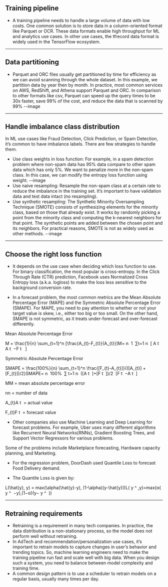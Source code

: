## Training pipeline
- A training pipeline needs to handle a large volume of data with low costs. One common solution is to store data in a column-oriented format like Parquet or OCR. These data formats enable high throughput for ML and analytics use cases. In other use cases, the tfrecord data format is widely used in the TensorFlow ecosystem.

------------

## Data partitioning 
- Parquet and ORC files usually get partitioned by time for efficiency as we can avoid scanning through the whole dataset. In this example, we partition data by year then by month. In practice, most common services on AWS, RedShift, and Athena support Parquet and ORC. In comparison to other formats like csv, Parquet can speed up the query times to be 30x faster, save 99% of the cost, and reduce the data that is scanned by 99%
--image

-------------

## Handle imbalance class distribution
In ML use cases like Fraud Detection, Click Prediction, or Spam Detection, it’s common to have imbalance labels. There are few strategies to handle them.

- Use class weights in loss function: For example, in a spam detection problem where non-spam data has 95% data compare to other spam data which has only 5%. We want to penalize more in the non-spam class. In this case, we can modify the entropy loss function using weight.
--image
- Use naive resampling: Resample the non-spam class at a certain rate to reduce the imbalance in the training set. It’s important to have validation data and test data intact (no resampling).
- Use synthetic resampling: The Synthetic Minority Oversampling Technique (SMOTE) consists of synthesizing elements for the minority class, based on those that already exist. It works by randomly picking a point from the minority class and computing the k-nearest neighbors for that point. The synthetic points are added between the chosen point and its neighbors. For practical reasons, SMOTE is not as widely used as other methods.
--image

----------------------------------------
## Choose the right loss function
- It depends on the use case when deciding which loss function to use. For binary classification, the most popular is cross-entropy. In the Click Through Rate (CTR) prediction, Facebook uses Normalized Cross Entropy loss (a.k.a. logloss) to make the loss less sensitive to the background conversion rate. 

- In a forecast problem, the most common metrics are the Mean Absolute Percentage Error (MAPE) and the Symmetric Absolute Percentage Error (SMAPE). For MAPE, you need to pay attention to whether or not your target value is skew, i.e., either too big or too small. On the other hand, SMAPE is not symmetric, as it treats under-forecast and over-forecast differently.

Mean Absolute Percentage Error

M = \frac{1}{n} \sum_{t=1}^n [\frac{A_{t}-F_{t}}{A_{t}}]M=
​n
​
​1
​​ ∑
​t=1
​n
​​ [
​A
​t
​​ 
​
​A
​t
​​ −F
​t
​​ 
​​ ]

Symmetric Absolute Percentage Error

SMAPE = \frac{100\%}{n} \sum_{t=1}^n \frac{[F_{t}-A_{t}]}{([A_{t}] + [F_{t}])/2}SMAPE=
​n
​
​100%
​​ ∑
​t=1
​n
​​ 
​([A
​t
​​ ]+[F
​t
​​ ])/2
​
​[F
​t
​​ −A
​t
​​ ]
​​ 

MM = mean absolute percentage error

nn = number of data

A_{t}A
​t
​​  = actual value

F_{t}F
​t
​​  = forecast value

- Other companies also use Machine Learning and Deep Learning for forecast problems. For example, Uber uses many different algorithms like Recurrent Neural Networks(RNNs), Gradient Boosting Trees, and Support Vector Regressors for various problems.

Some of the problems include Marketplace forecasting, Hardware capacity planning, and Marketing.

- For the regression problem, DoorDash used Quantile Loss to forecast Food Delivery demand.

- The Quantile Loss is given by:

L(\hat{y}, y) = max(\alpha(\hat{y}-y), (1-\alpha)(y-\hat{y}))L(
​y
​^
​​ ,y)=max(α(
​y
​^
​​ −y),(1−α)(y−
​y
​^
​​ ))

-------------------------
## Retraining requirements
- Retraining is a requirement in many tech companies. In practice, the data distribution is a non-stationary process, so the model does not perform well without retraining.
- In AdTech and recommendation/personalization use cases, it’s important to retrain models to capture changes in user’s behavior and trending topics. So, machine learning engineers need to make the training pipeline run fast and scale well with big data. When you design such a system, you need to balance between model complexity and training time.
- A common design pattern is to use a scheduler to retrain models on a regular basis, usually many times per day.
